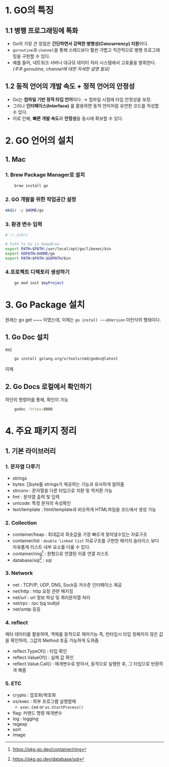# 1. GO의 특징

## 1.1 병행 프로그래밍에 특화
- Go의 가장 큰 장점은 **간단하면서 강력한 병행성(Concurrency) 지원**이다.
- `goroutine`과 `channel`을 통해 스레드보다 훨씬 가볍고 직관적으로 병행 프로그래밍을 구현할 수 있다.
- 예를 들어, 네트워크 서버나 대규모 데이터 처리 시스템에서 고효율을 발휘한다.  
  _(추후 goroutine, channel에 대한 자세한 설명 필요)_

## 1.2 동적 언어의 개발 속도 + 정적 언어의 안정성
- Go는 **컴파일 기반 정적 타입 언어**이다. → 컴파일 시점에 타입 안정성을 보장.
- 그러나 **인터페이스(Interface)** 를 활용하면 동적 언어처럼 유연한 코드를 작성할 수 있다.
- 이로 인해, **빠른 개발 속도**와 **안정성**을 동시에 확보할 수 있다.

# 2. GO 언어의 설치

## 1. Mac
### 1. Brew Package Manager로 설치
```zsh
    brew install go
```

### 2. GO 개발을 위한 작업공간 설정

```zsh
mkdir -p $HOME/go
```

### 3. 환경 변수 입력
``` zsh
# ~/.zshrc

# Path to Go in HomeBrew
export PATH=$PATH:/usr/local/opt/go/libexec/bin
export GOPATH=$HOME/go
export PATH=$PATH:$GOPATH/bin
```

### 4.프로젝트 디렉토리 생성하기
```zsh
    go mod init $myProject
```

# 3. Go Package 설치

원래는 go get ~~~ 이였는데, 
이제는 `go install ~~~@Version` 이런식의 형태이다. 
## 1. Go Doc 설치
ex)
```zsh
    go install golang.org/x/tools/cmd/godoc@latest
```
이제
## 2. Go Docs 로컬에서 확인하기
하단의 명령어를 통해, 확인이 가능
```zsh
    godoc -http=:8080
```

# 4. 주요 패키지 정리
## 1. 기본 라이브러리
### 1. 문자열 다루기
- strings 
- bytes: []byte를 strings가 제공하는 기능과 유사하게 알려줌
- strconv : 문자열을 다른 타입으로 치환 및 역치환 가능
- fmt : 문자열 출력 및 입력
- unicode: 특정 문자의 속성확인
- text/template : html/template과 비슷하게 HTML파일을 코드에서 생성 가능

### 2. Collection
- container/heap : 최대값과 최솟값을 가장 빠르게 찾아낼수있는 자료구조
- container/list : `double linked list` 자료구조를 구현한 패키지
    슬라이스 보다 자유롭게 리스트 내부 요소를 다룰 수 있다.
- container/ring[^1] : 원형으로 연결된 이중 연결 리스트
- database/sql[^2] : sql 

### 3. Network
- net : TCP/IP, UDP, DNS, Sock등 저수준 인터페이스 제공
- net/http : http 요청 관련 패키징
- net/url : url 정보 파싱 및 쿼리문자열 처리
- net/rpc : rpc tjqj todtjd
- net/smtp 등등

### 4. reflect
메타 데이터를 활용하여, 객체를 동적으로 제어가능
즉, 런타임시 타입 정해지지 않은 값을 확인하여, 그값의 Method 호출 가능하게 도와줌
- reflect.TypeOf() : 타입 확인
- reflect.ValueOf() : 실제 값 확인
- reflect.Value.Call() : 매개변수로 받아서, 동적으로 실행한 후, 그 타입으로 반환하게 해줌

### 5. ETC
- crypto : 암호화/복호화
- os/exec : 외부 프로그램 실행할때 
  - `exec.Cmd` or `os.StartProcess()`
- flag: 커맨드 명령 매개변수 
- log : logging
- regexp
- sort
- image

[^1]: https://pkg.go.dev/container/ring
[^2]: https://pkg.go.dev/database/sql